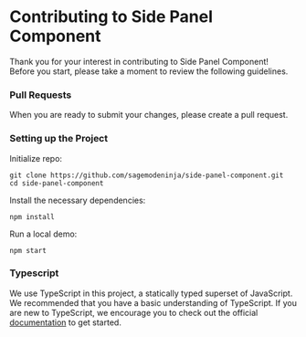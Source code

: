 # Contributing to Side Panel Component

Thank you for your interest in contributing to Side Panel Component!\
Before you start, please take a moment to review the following guidelines.

### Pull Requests

When you are ready to submit your changes, please create a pull request.

### Setting up the Project

Initialize repo:

```cli
git clone https://github.com/sagemodeninja/side-panel-component.git
cd side-panel-component
```

Install the necessary dependencies:

```
npm install
```

Run a local demo:

```
npm start
```

### Typescript

We use TypeScript in this project, a statically typed superset of JavaScript. We recommended that you have a basic understanding of TypeScript. If you are new to TypeScript, we encourage you to check out the official [documentation](https://www.typescriptlang.org/docs/) to get started.
